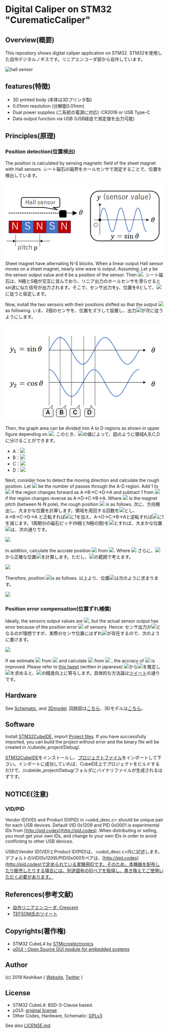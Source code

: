 # Digital Caliper on STM32 "CurematicCaliper"

## Overview(概要)

This repository shows digital caliper application on STM32.
STM32を使用した自作デジタルノギスです。リニアエンコーダ部から自作しています。

![hall sensor](./img/mov.gif)

## features(特徴)

* 3D printed body (本体は3Dプリンタ製)
* 0.01mm resolution (分解能0.01mm)
* Dual power supplies (二系統の電源に対応) :CR2016 or USB Type-C
* Data output function via USB (USB経由で測定値を出力可能)

## Principles(原理)

### Position detection(位置検出)

The position is calculated by sensing magnetic field of the sheet magnet with Hall sensors.
シート磁石の磁界をホールセンサで測定することで、位置を検出しています。

![hall sensor](./img/img1.png)

Sheet magnet have alternating N-S blocks. When a linear output Hall sensor moves on a sheet magnet, nearly sine wave is output.
Assuming: Let y be the sensor output value and θ be a position of the sensor. Then <img src="https://latex.codecogs.com/gif.latex?\inline&space;\large&space;y=\sin\theta" />.
シート磁石は、N極とS極が交互に並んでおり、リニア出力のホールセンサを滑らせるとsin波に似た信号が出力されます。そこで、センサ出力をy、位置をθとして、<img src="https://latex.codecogs.com/gif.latex?\inline&space;\large&space;y=\sin\theta" />に従うと仮定します。

Now, install the two sensors with their positions shifted so that the output <img src="https://latex.codecogs.com/gif.latex?\inline&space;\large&space;(y_1,&space;y_2)" />as following.
いま、2個のセンサを、位置をズラして設置し、出力<img src="https://latex.codecogs.com/gif.latex?\inline&space;\large&space;(y_1,&space;y_2)" />が次に従うようにします。

![region](./img/img2.png)

Then, the graph area can be divided into A to D regions as shown in upper figure depending on <img src="https://latex.codecogs.com/gif.latex?\inline&space;\large&space;(y_1,&space;y_2)" />.
このとき、<img src="https://latex.codecogs.com/gif.latex?\inline&space;\large&space;(y_1,&space;y_2)" />の値によって、図のように領域A,B,C,Dに分けることができます。

* A：<img src="https://latex.codecogs.com/gif.latex?\inline&space;\large&space;y_1&space;\geq&space;0,&space;y_2\geq0" />
* B：<img src="https://latex.codecogs.com/gif.latex?\inline&space;\large&space;y_1&space;\geq&space;0,&space;y_2<0" />
* C：<img src="https://latex.codecogs.com/gif.latex?\inline&space;\large&space;y_1&space;<&space;0,&space;y_2<0" />
* D：<img src="https://latex.codecogs.com/gif.latex?\inline&space;\large&space;y_1&space;<&space;0,&space;y_2\geq0" />


Next, consider how to detect the moving direction and calculate the rough position.
Let <img src="https://latex.codecogs.com/gif.latex?\inline&space;\large&space;N" /> be the number of passes through the A-D region. Add 1 to <img src="https://latex.codecogs.com/gif.latex?\inline&space;\large&space;N" /> if the region changes forward as A→B→C→D→A and subtract 1 from <img src="https://latex.codecogs.com/gif.latex?\inline&space;\large&space;N" /> if the region changes reverse as A→D→C→B→A. Where <img src="https://latex.codecogs.com/gif.latex?\inline&space;\large&space;p" /> is the magnet pitch (between N-N pole), the rough position <img src="https://latex.codecogs.com/gif.latex?\inline&space;\large&space;\theta_{rough}" /> is as follows.
次に、方向検出し、大まかな位置を計算します。領域を周回する回数を<img src="https://latex.codecogs.com/gif.latex?\inline&space;\large&space;N" />とし、A→B→C→D→A と正転すれば<img src="https://latex.codecogs.com/gif.latex?\inline&space;\large&space;N" />に1を加え、A→D→C→B→Aと逆転すれば<img src="https://latex.codecogs.com/gif.latex?\inline&space;\large&space;N" />に1を減じます。1周期分の磁石ピッチ(N極とN極の間)を<img src="https://latex.codecogs.com/gif.latex?\inline&space;\large&space;p" />とすれば、大まかな位置<img src="https://latex.codecogs.com/gif.latex?\inline&space;\large&space;\theta_{rough}" />は、次の通りです。

<img src="https://latex.codecogs.com/gif.latex?\large&space;\theta_{rough}&space;=&space;Np" />

In addition, calculate the accrate position <img src="https://latex.codecogs.com/gif.latex?\inline&space;\large&space;\theta_{acc}" /> from <img src="https://latex.codecogs.com/gif.latex?\inline&space;\large&space;y_1,&space;y_2" />. Where <img src="https://latex.codecogs.com/gif.latex?\inline&space;\large&space;0&space;\leq&space;\theta_{acc}&space;\leq&space;2\pi" />
さらに、<img src="https://latex.codecogs.com/gif.latex?\inline&space;\large&space;y_1,&space;y_2" />から正確な位置<img src="https://latex.codecogs.com/gif.latex?\inline&space;\large&space;\theta_{acc}" />を計算します。ただし、<img src="https://latex.codecogs.com/gif.latex?\inline&space;\large&space;0&space;\leq&space;\theta_{acc}&space;\leq&space;2\pi" />の範囲で考えます。

<img src="https://latex.codecogs.com/gif.latex?\large&space;\theta_{acc}&space;=&space;\tan^{-1}&space;\left(\frac{y_1}{y_2}&space;\right)" />

Therefore, position <img src="https://latex.codecogs.com/gif.latex?\inline&space;\large&space;\theta" />is as follows.
以上より、位置<img src="https://latex.codecogs.com/gif.latex?\inline&space;\large&space;\theta" />は次のように求まります。

<img src="https://latex.codecogs.com/gif.latex?\large&space;\theta&space;=&space;\theta_{rough}&plus;\theta_{acc}" />

### Position error compensation(位置ずれ補償)

Ideally, the sensors output values are <img src="https://latex.codecogs.com/gif.latex?\inline&space;\large&space;\sin\theta,&space;\cos\theta" />, but the actual sensor output has error because of the position error <img src="https://latex.codecogs.com/gif.latex?\inline&space;\large&space;\delta" /> of sensors. Hence:
センサ出力が<img src="https://latex.codecogs.com/gif.latex?\inline&space;\large&space;\sin\theta,&space;\cos\theta" />となるのが理想ですが、実際のセンサ位置にはずれ<img src="https://latex.codecogs.com/gif.latex?\inline&space;\large&space;\delta" />が存在するので、次のように書けます。

<img src="https://latex.codecogs.com/gif.latex?\large&space;\begin{align*}&space;y_1&space;&=&space;\sin\theta\\&space;y_2&space;&=&space;\cos\left(&space;\theta&space;&plus;&space;\delta&space;\right&space;)&space;\end{align*}" />

If we estimate <img src="https://latex.codecogs.com/gif.latex?\inline&space;\large&space;\delta" /> from <img src="https://latex.codecogs.com/gif.latex?\inline&space;\large&space;(y_1,&space;y_2)" /> and calculate <img src="https://latex.codecogs.com/gif.latex?\inline&space;\large&space;\theta" /> from <img src="https://latex.codecogs.com/gif.latex?\inline&space;\large&space;\delta" /> , the accracy of <img src="https://latex.codecogs.com/gif.latex?\inline&space;\large&space;\theta" /> is improved. Please refer to [this tweet](https://twitter.com/keshinomi_88pro/status/1157645938023792640) (written in japanese)
<img src="https://latex.codecogs.com/gif.latex?\inline&space;\large&space;(y_1,&space;y_2)" />から<img src="https://latex.codecogs.com/gif.latex?\inline&space;\large&space;\delta" />を推定し<img src="https://latex.codecogs.com/gif.latex?\inline&space;\large&space;\theta" />を求めると、<img src="https://latex.codecogs.com/gif.latex?\inline&space;\large&space;\theta" />の精度向上に寄与します。具体的な方法論は[ツイート](https://twitter.com/keshinomi_88pro/status/1157645938023792640)の通りです。


## Hardware

See [Schematic](./hardware/schematic/schematic.pdf), and [3Dmodel](./hardware/3dmodel/model.stp).
回路図は[こちら](./hardware/schematic/schematic.pdf)、3Dモデルは[こちら](./hardware/3dmodel/model.stp)。

## Software

Install [STM32CubeIDE](https://www.st.com/ja/development-tools/stm32cubeide.html), import [Project files](./software/cubeide_project/). If you have successfully imported, you can build the project without error and the binary file will be created in /cubeide_project/Debug/.

[STM32CubeIDE](https://www.st.com/ja/development-tools/stm32cubeide.html)をインストールし、[プロジェクトファイル](./software/cubeide_project/)をインポートして下さい。インポートに成功していれば、CubeIDE上でプロジェクトをビルドするだけで、/cubeide_project/Debug/フォルダにバイナリファイルが生成されるはずです。

## NOTICE(注意)

### VID/PID

Vendor ID(VID) and Product ID(PID) in <usbd_desc.c> should be unique pair for each USB devices.
Default VID 0x1209 and PID 0x0001 is experimental IDs from [http://pid.codes](http://pid.codes) .When distributing or selling, you must get your own IDs, and change to your own IDs in order to avoid conflicting to other USB devices.

USBのVendor ID(VID)とProduct ID(PID)は、<usbd_desc.c>内に記述します。
デフォルトのVID(0x1209)/PID(0x0001)ペアは、[http://pid.codes](http://pid.codes)で定められている実験用IDです。そのため、本機器を配布したり販売したりする場合には、別途固有のIDペアを取得し、書き換えてご使用いただく必要があります。

## References(参考文献)

* [自作リニアエンコーダ: Crescent](http://meerstern.seesaa.net/article/451201176.html)
* [TEFSOM氏のツイート](https://twitter.com/Si_SJ_MOSFET/status/1155133959648342016)

## Copyrights(著作権)

* STM32 CubeL4 by [STMicroelectronics](https://www.st.com/en/embedded-software/stm32cubel4.html)
* [μGUI - Open Source GUI module for embedded systems](https://github.com/achimdoebler/UGUI)

## Author

(c) 2019 Keshikan ( [Website](http://www.keshikan.net/),  [Twitter](https://twitter.com/keshinomi_88pro) )

## License

* STM32 CubeL4: BSD-3-Clause based.
* μGUI: [original license](https://github.com/achimdoebler/UGUI/blob/master/LICENSE.md)
* Other Codes, Hardware, Schematic: [GPLv3](https://www.gnu.org/licenses/gpl-3.0.html)

See also [LICENSE.md](./LICENSE.md)
